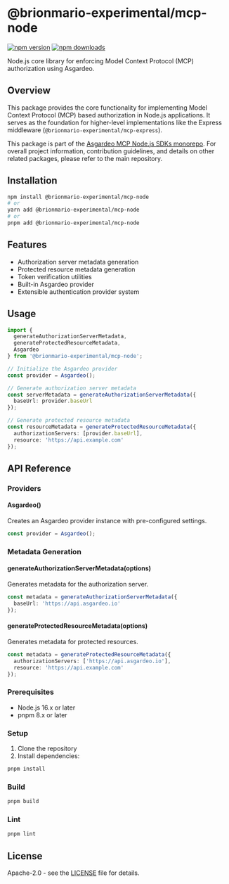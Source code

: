 # @brionmario-experimental/mcp-node

[![npm version](https://img.shields.io/npm/v/@brionmario-experimental/mcp-node.svg?style=flat-square)](https://www.npmjs.com/package/@brionmario-experimental/mcp-node)
[![npm downloads](https://img.shields.io/npm/dm/@brionmario-experimental/mcp-node.svg?style=flat-square)](https://www.npmjs.com/package/@brionmario-experimental/mcp-node)

Node.js core library for enforcing Model Context Protocol (MCP) authorization using Asgardeo.

## Overview

This package provides the core functionality for implementing Model Context Protocol (MCP) based authorization in Node.js applications. It serves as the foundation for higher-level implementations like the Express middleware (`@brionmario-experimental/mcp-express`).

This package is part of the [Asgardeo MCP Node.js SDKs monorepo](https://github.com/brionmario/asgardeo-mcp-node#readme). For overall project information, contribution guidelines, and details on other related packages, please refer to the main repository.

## Installation

```bash
npm install @brionmario-experimental/mcp-node
# or
yarn add @brionmario-experimental/mcp-node
# or 
pnpm add @brionmario-experimental/mcp-node
```

## Features

- Authorization server metadata generation
- Protected resource metadata generation
- Token verification utilities
- Built-in Asgardeo provider
- Extensible authentication provider system

## Usage

```typescript
import { 
  generateAuthorizationServerMetadata,
  generateProtectedResourceMetadata,
  Asgardeo
} from '@brionmario-experimental/mcp-node';

// Initialize the Asgardeo provider
const provider = Asgardeo();

// Generate authorization server metadata
const serverMetadata = generateAuthorizationServerMetadata({
  baseUrl: provider.baseUrl
});

// Generate protected resource metadata
const resourceMetadata = generateProtectedResourceMetadata({
  authorizationServers: [provider.baseUrl],
  resource: 'https://api.example.com'
});
```

## API Reference

### Providers

#### Asgardeo()
Creates an Asgardeo provider instance with pre-configured settings.

```typescript
const provider = Asgardeo();
```

### Metadata Generation

#### generateAuthorizationServerMetadata(options)
Generates metadata for the authorization server.

```typescript
const metadata = generateAuthorizationServerMetadata({
  baseUrl: 'https://api.asgardeo.io'
});
```

#### generateProtectedResourceMetadata(options)
Generates metadata for protected resources.

```typescript
const metadata = generateProtectedResourceMetadata({
  authorizationServers: ['https://api.asgardeo.io'],
  resource: 'https://api.example.com'
});
```

### Prerequisites

- Node.js 16.x or later
- pnpm 8.x or later

### Setup

1. Clone the repository
2. Install dependencies:
```bash
pnpm install
```

### Build
```bash
pnpm build
```

### Lint
```bash
pnpm lint
```

## License

Apache-2.0 - see the [LICENSE](LICENSE) file for details.